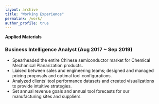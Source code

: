 ```yaml
---
layout: archive
title: "Working Experience"
permalink: /work/
author_profile: true
---
```


**Applied Materials** 
### Business Intelligence Analyst (Aug 2017 ~ Sep 2019)

- Spearheaded the entire Chinese semiconductor market for Chemical Mechanical Planarization products.
- Liaised between sales and engineering teams; designed and managed pricing proposals and optimal tool configurations.
- Analyzed clients’ tool performance datasets and created visualizations to provide intuitive strategies.
- Set annual revenue goals and annual tool forecasts for our manufacturing sites and suppliers.


